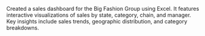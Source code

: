 Created a sales dashboard for the Big Fashion Group using Excel. It features interactive visualizations of sales by state, category, chain, and manager. Key insights include sales trends, geographic distribution, and category breakdowns.
